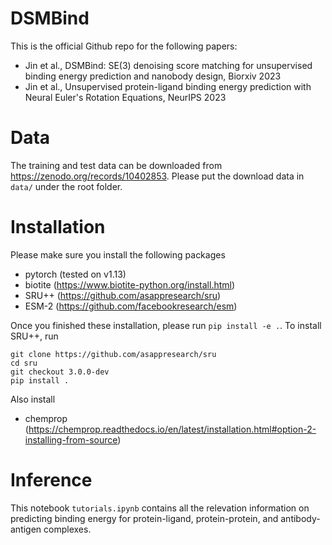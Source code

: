 # DSMBind

This is the official Github repo for the following papers:
* Jin et al., DSMBind: SE(3) denoising score matching for unsupervised binding energy prediction and nanobody design, Biorxiv 2023
* Jin et al., Unsupervised protein-ligand binding energy prediction with Neural Euler's Rotation Equations, NeurIPS 2023

# Data

The training and test data can be downloaded from https://zenodo.org/records/10402853. Please put the download data in `data/` under the root folder.

# Installation

Please make sure you install the following packages
* pytorch (tested on v1.13)
* biotite (https://www.biotite-python.org/install.html)
* SRU++ (https://github.com/asappresearch/sru)
* ESM-2 (https://github.com/facebookresearch/esm)

Once you finished these installation, please run `pip install -e .`. To install SRU++, run 
```
git clone https://github.com/asappresearch/sru
cd sru
git checkout 3.0.0-dev
pip install .
```

Also install
* chemprop (https://chemprop.readthedocs.io/en/latest/installation.html#option-2-installing-from-source)

# Inference
This notebook `tutorials.ipynb` contains all the relevation information on predicting binding energy for protein-ligand, protein-protein, and antibody-antigen complexes.
